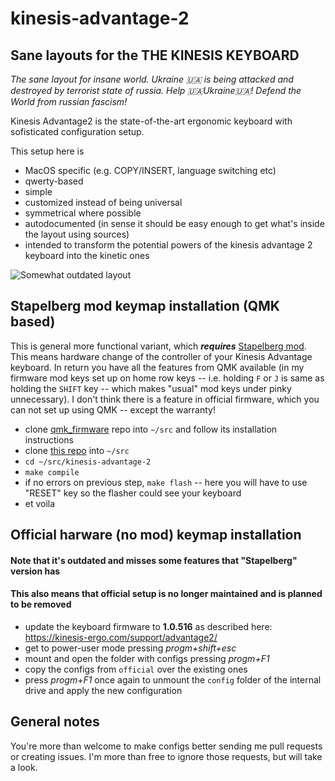 # kinesis-advantage-2
## Sane layouts for the THE KINESIS KEYBOARD

*The sane layout for insane world. Ukraine 🇺🇦 is being attacked and destroyed by terrorist state of russia. Help 🇺🇦Ukraine🇺🇦! Defend the World from russian fascism!*

Kinesis Advantage2 is the state-of-the-art ergonomic keyboard with sofisticated configuration setup.

This setup here is

* MacOS specific (e.g. COPY/INSERT, language switching etc)
* qwerty-based
* simple
* customized instead of being universal
* symmetrical where possible
* autodocumented (in sense it should be easy enough to get what's inside the layout using sources)
* intended to transform the potential powers of the kinesis advantage 2 keyboard into the kinetic ones

![Somewhat outdated layout](https://github.com/vlnn/kinesis-advantage-2/blob/master/kinesis-advantage-tamed.png)

## Stapelberg mod keymap installation (QMK based)

This is general more functional variant, which **_requires_** [Stapelberg mod](https://michael.stapelberg.ch/posts/2013-03-21-kinesis_custom_controller/). This means hardware change of the controller of your Kinesis Advantage keyboard. In return you have all the features from QMK available (in my firmware mod keys set up on home row keys -- i.e. holding `F` or `J` is same as holding the `SHIFT` key -- which makes "usual" mod keys under pinky unnecessary). I don't think there is a feature in official firmware, which you can not set up using QMK -- except the warranty!

* clone [qmk_firmware](https://github.com/qmk/qmk_firmware) repo into `~/src` and follow its installation instructions
* clone [this repo](https://github.com/vlnn/kinesis-advantage-2) into `~/src`
* `cd ~/src/kinesis-advantage-2`
* `make compile`
* if no errors on previous step, `make flash` -- here you will have to use "RESET" key so the flasher could see your keyboard
* et voila

## Official harware (no mod) keymap installation
#### Note that it's outdated and misses some features that "Stapelberg" version has
#### This also means that official setup is no longer maintained and is planned to be removed
* update the keyboard firmware to **1.0.516** as described here: https://kinesis-ergo.com/support/advantage2/
* get to power-user mode pressing *progm+shift+esc*
* mount and open the folder with configs pressing *progm+F1*
* copy the configs from `official` over the existing ones
* press *progm+F1* once again to unmount the `config` folder of the internal drive and apply the new configuration

## General notes
You're more than welcome to make configs better sending me pull requests or creating issues. I'm more than free to ignore those requests, but will take a look.

